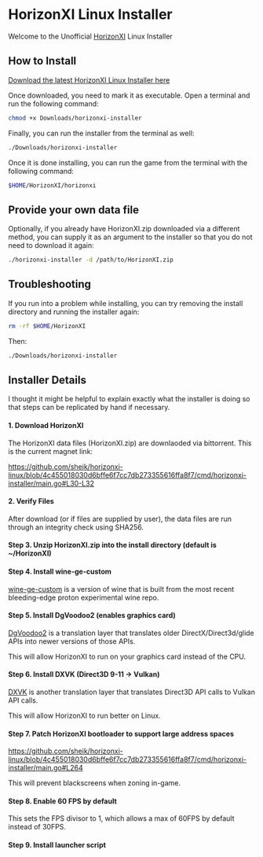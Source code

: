 # HorizonXI Linux Installer

Welcome to the Unofficial [HorizonXI](https://horizonxi.com) Linux Installer

## How to Install

[Download the latest HorizonXI Linux Installer here](https://github.com/sheik/horizonxi-linux/releases/download/v0.0.4/horizonxi-installer)

Once downloaded, you need to mark it as executable. Open a terminal and run the following command:

```bash
chmod +x Downloads/horizonxi-installer
```

Finally, you can run the installer from the terminal as well:

```bash
./Downloads/horizonxi-installer
```

Once it is done installing, you can run the game from the terminal with the following command:

```bash
$HOME/HorizonXI/horizonxi
```

## Provide your own data file

Optionally, if you already have HorizonXI.zip downloaded via a different method, you can supply it as an argument to the
installer so that you do not need to download it again:

```bash
./horizonxi-installer -d /path/to/HorizonXI.zip
```

## Troubleshooting

If you run into a problem while installing, you can try removing the install directory and running the installer again:

```bash
rm -rf $HOME/HorizonXI
```

Then:

```bash
./Downloads/horizonxi-installer
```

## Installer Details

I thought it might be helpful to explain exactly what the installer is doing so that steps can be replicated by hand if necessary.

#### 1. Download HorizonXI

The HorizonXI data files (HorizonXI.zip) are downlaoded via bittorrent. This is the current magnet link:

https://github.com/sheik/horizonxi-linux/blob/4c455018030d6bffe6f7cc7db273355616ffa8f7/cmd/horizonxi-installer/main.go#L30-L32

#### 2. Verify Files

After download (or if files are supplied by user), the data files are run through an integrity check using SHA256.

#### Step 3. Unzip HorizonXI.zip into the install directory (default is ~/HorizonXI)

#### Step 4. Install wine-ge-custom

[wine-ge-custom](https://github.com/GloriousEggroll/wine-ge-custom) is a version of wine that is built from the most
recent bleeding-edge proton experimental wine repo.

#### Step 5. Install DgVoodoo2 (enables graphics card)

[DgVoodoo2](http://dege.freeweb.hu/dgVoodoo2/dgVoodoo2/) is a translation layer that translates older
DirectX/Direct3d/glide APIs into newer versions of those APIs.

This will allow HorizonXI to run on your graphics card instead of the CPU.

#### Step 6. Install DXVK (Direct3D 9-11 -> Vulkan)

[DXVK](https://github.com/doitsujin/dxvk) is another translation layer that translates Direct3D API calls to Vulkan API calls.

This will allow HorizonXI to run better on Linux.

#### Step 7. Patch HorizonXI bootloader to support large address spaces

https://github.com/sheik/horizonxi-linux/blob/4c455018030d6bffe6f7cc7db273355616ffa8f7/cmd/horizonxi-installer/main.go#L264

This will prevent blackscreens when zoning in-game.

#### Step 8. Enable 60 FPS by default

This sets the FPS divisor to 1, which allows a max of 60FPS by default instead of 30FPS.

#### Step 9. Install launcher script



